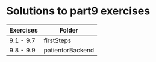 # Solutions to part9 exercises

| Exercises | Folder           |
| --------- | ---------------- |
| 9.1 - 9.7 | firstSteps       |
| 9.8 - 9.9 | patientorBackend |
